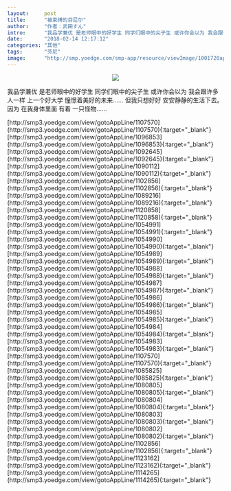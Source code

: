 ```yaml
---
layout:     post
title:      "被束缚的芬尼尔"
author:     "作者：武田すん"
intro:      "我品学兼优 是老师眼中的好学生 同学们眼中的尖子生 或许你会以为 我会跟许多人一样 上一个好大学 憧憬着美好的未来…… 但我只想好好 安安静静的生活下去。 因为 在我身体里面 有着 一只怪物……"
date:       "2018-02-14 12:17:12"
categories: "其他"
tags:       "芬尼"
image:      "http://smp.yoedge.com/smp-app/resource/viewImage/1001720appline.png"
---
```

<div style="text-align: center">
<p><img src="http://smp.yoedge.com/smp-app/resource/viewImage/1001720appline.png"/></p>
</div>
<p class="post-meta">
<span>我品学兼优 是老师眼中的好学生 同学们眼中的尖子生 或许你会以为 我会跟许多人一样 上一个好大学 憧憬着美好的未来…… 但我只想好好 安安静静的生活下去。 因为 在我身体里面 有着 一只怪物……</span>
</p>
[http://smp3.yoedge.com/view/gotoAppLine/1107570](http://smp3.yoedge.com/view/gotoAppLine/1107570){:target="_blank"}
[http://smp3.yoedge.com/view/gotoAppLine/1096853](http://smp3.yoedge.com/view/gotoAppLine/1096853){:target="_blank"}
[http://smp3.yoedge.com/view/gotoAppLine/1092645](http://smp3.yoedge.com/view/gotoAppLine/1092645){:target="_blank"}
[http://smp3.yoedge.com/view/gotoAppLine/1090112](http://smp3.yoedge.com/view/gotoAppLine/1090112){:target="_blank"}
[http://smp3.yoedge.com/view/gotoAppLine/1102856](http://smp3.yoedge.com/view/gotoAppLine/1102856){:target="_blank"}
[http://smp3.yoedge.com/view/gotoAppLine/1089216](http://smp3.yoedge.com/view/gotoAppLine/1089216){:target="_blank"}
[http://smp3.yoedge.com/view/gotoAppLine/1120858](http://smp3.yoedge.com/view/gotoAppLine/1120858){:target="_blank"}
[http://smp3.yoedge.com/view/gotoAppLine/1054991](http://smp3.yoedge.com/view/gotoAppLine/1054991){:target="_blank"}
[http://smp3.yoedge.com/view/gotoAppLine/1054990](http://smp3.yoedge.com/view/gotoAppLine/1054990){:target="_blank"}
[http://smp3.yoedge.com/view/gotoAppLine/1054989](http://smp3.yoedge.com/view/gotoAppLine/1054989){:target="_blank"}
[http://smp3.yoedge.com/view/gotoAppLine/1054988](http://smp3.yoedge.com/view/gotoAppLine/1054988){:target="_blank"}
[http://smp3.yoedge.com/view/gotoAppLine/1054987](http://smp3.yoedge.com/view/gotoAppLine/1054987){:target="_blank"}
[http://smp3.yoedge.com/view/gotoAppLine/1054986](http://smp3.yoedge.com/view/gotoAppLine/1054986){:target="_blank"}
[http://smp3.yoedge.com/view/gotoAppLine/1054985](http://smp3.yoedge.com/view/gotoAppLine/1054985){:target="_blank"}
[http://smp3.yoedge.com/view/gotoAppLine/1054984](http://smp3.yoedge.com/view/gotoAppLine/1054984){:target="_blank"}
[http://smp3.yoedge.com/view/gotoAppLine/1054983](http://smp3.yoedge.com/view/gotoAppLine/1054983){:target="_blank"}
[http://smp3.yoedge.com/view/gotoAppLine/1107570](http://smp3.yoedge.com/view/gotoAppLine/1107570){:target="_blank"}
[http://smp3.yoedge.com/view/gotoAppLine/1085825](http://smp3.yoedge.com/view/gotoAppLine/1085825){:target="_blank"}
[http://smp3.yoedge.com/view/gotoAppLine/1080805](http://smp3.yoedge.com/view/gotoAppLine/1080805){:target="_blank"}
[http://smp3.yoedge.com/view/gotoAppLine/1080804](http://smp3.yoedge.com/view/gotoAppLine/1080804){:target="_blank"}
[http://smp3.yoedge.com/view/gotoAppLine/1080803](http://smp3.yoedge.com/view/gotoAppLine/1080803){:target="_blank"}
[http://smp3.yoedge.com/view/gotoAppLine/1080802](http://smp3.yoedge.com/view/gotoAppLine/1080802){:target="_blank"}
[http://smp3.yoedge.com/view/gotoAppLine/1102856](http://smp3.yoedge.com/view/gotoAppLine/1102856){:target="_blank"}
[http://smp3.yoedge.com/view/gotoAppLine/1123162](http://smp3.yoedge.com/view/gotoAppLine/1123162){:target="_blank"}
[http://smp3.yoedge.com/view/gotoAppLine/1114265](http://smp3.yoedge.com/view/gotoAppLine/1114265){:target="_blank"}


